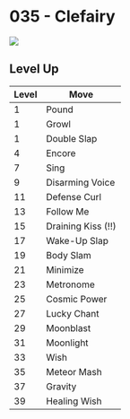 # 035 - Clefairy
![][035]

## Level Up

Level | Move
---   | ---
  1   | Pound
  1   | Growl
  1   | Double Slap
  4   | Encore
  7   | Sing
  9   | Disarming Voice
 11   | Defense Curl
 13   | Follow Me
 15   | Draining Kiss (!!)
 17   | Wake-Up Slap
 19   | Body Slam
 21   | Minimize
 23   | Metronome
 25   | Cosmic Power
 27   | Lucky Chant
 29   | Moonblast
 31   | Moonlight
 33   | Wish
 35   | Meteor Mash
 37   | Gravity
 39   | Healing Wish



[035]: ../img/pokemon/035.png

